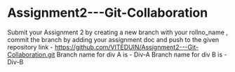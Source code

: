 # Assignment2---Git-Collaboration
Submit your Assignment 2 by creating a new branch with your rollno_name , commit the branch by adding your assignment doc and push to the given repository link - https://github.com/VITEDUIN/Assignment2---Git-Collaboration.git
Branch name for div A is - Div-A
Branch name for div B is - Div-B
